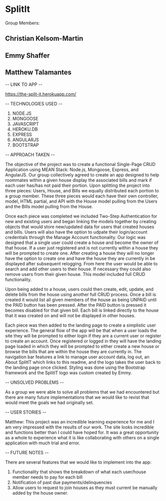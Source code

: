 # SplitIt
Group Members:
## Christian Kelsom-Martin
## Emmy Shaffer
## Matthew Talamantes

-- LINK TO APP --

https://the-split-it.herokuapp.com/


-- TECHNOLOGIES USED --

1) NODE.JS
2) MONGOOSE
3) JAVASCRIPT
4) HEROKU.DB
5) EXPRESS
6) ANGULARJS
7) BOOTSTRAP

-- APPROACH TAKEN --

The objective of the project was to create a functional Single-Page CRUD Application using MEAN Stack: Node.js, Mongoose, Express, and AngularJS. Our group collectively agreed to create an app designed to help roommates within a given house display the associated bills and mark if each user has/has not paid their portion. Upon splitting the project into three pieces: Users, House, and Bills we equally distributed each portion to a group member. These three pieces would each have their own controller, model, HTML partial, and API with the House model pulling from the Users and the Bills model pulling from the House. 

Once each piece was completed we included Two-Step Authentication for new and existing users and began linking the models together by creating objects that would store new/updated data for users that created houses and bills. Users will also have the option to udpate their login/account credentials through the Manage Account functionality. Our logic was designed that a single user could create a house and become the owner of that house. If a user just registered and is not currently within a house they will be prompted to create one. After creating a house they will no longer have the option to create one and have the house they are currently in be displayed after subsequent relogging. From here the user would be able to search and add other users to their house. If necessary they could also remove users from their given house. This model included full CRUD functionality.

Upon being added to a house, users could then create, edit, update, and delete bills from the house using another full CRUD process. Once a bill is created it would list all given members of the house as being UNPAID until the PAID button has been pressed. After the PAID button is pressed it becomes disabled for that given bill. Each bill is linked directly to the house that it was created on and will not be displayed in other houses.

Each piece was then added to the landing page to create a simplistic user experience. The general flow of the app will be that when a user loads the site they will be prompted to either login if they are a current user or register to create an account. Once registered or logged in they will have the landing page loaded in which they will be prompted to either create a new house or browse the bills that are within the house they are currently in. The navigation bar features a link to manage user account data, log out, an About SplitIT which links to this readme, and the logo takes the user back to the landing page once clicked. Styling was done using the Bootstrap framework and the SplitIT logo was custom created by Emmy.


-- UNSOLVED PROBLEMS --

As a group we were able to solve all problems that we had encountered but there are many future implementations that we would like to revist that would meet the goals we had originally set.

-- USER STORIES --

Matthew:
This project was an incredible learning experience for me and I am very impressed with the results of our work. The site looks incredible and functions better than I could have hoped for. It was a great opportunity as a whole to experience what it is like collaborating with others on a single application with much trial and error. 

-- FUTURE NOTES --

There are several features that we would like to implement into the app:

1) Functionality that shows the breakdown of what each user/house member needs to pay for each bill
2) Notification of past due payments/delinquencies
3) Allow users to request to join houses as they must current be manually added by the house owner.
